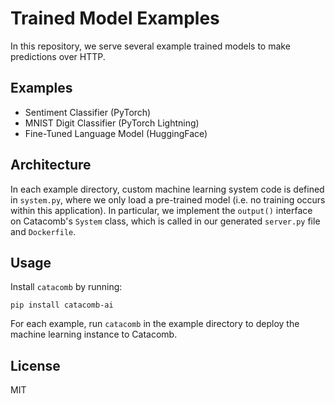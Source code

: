 # Trained Model Examples
In this repository, we serve several example trained models to make predictions over HTTP.

## Examples
- Sentiment Classifier (PyTorch)
- MNIST Digit Classifier (PyTorch Lightning)
- Fine-Tuned Language Model (HuggingFace)

## Architecture
In each example directory, custom machine learning system code is defined in `system.py`, where we only load a pre-trained model (i.e. no training occurs within this application). In particular, we implement the `output()` interface on Catacomb's `System` class, which is called in our generated `server.py` file and `Dockerfile`.

## Usage
Install `catacomb` by running:

```
pip install catacomb-ai
```

For each example, run `catacomb` in the example directory to deploy the machine learning instance to Catacomb.

## License
MIT

